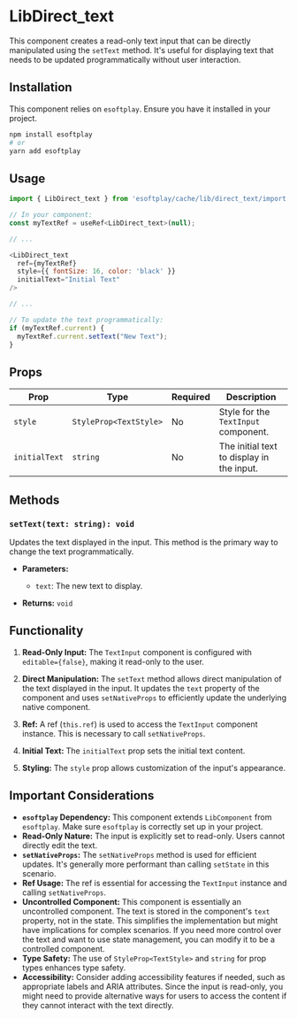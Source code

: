 # LibDirect_text

This component creates a read-only text input that can be directly manipulated using the `setText` method. It's useful for displaying text that needs to be updated programmatically without user interaction.

## Installation

This component relies on `esoftplay`. Ensure you have it installed in your project.

```bash
npm install esoftplay
# or
yarn add esoftplay
```

## Usage

```javascript
import { LibDirect_text } from 'esoftplay/cache/lib/direct_text/import';

// In your component:
const myTextRef = useRef<LibDirect_text>(null);

// ...

<LibDirect_text
  ref={myTextRef}
  style={{ fontSize: 16, color: 'black' }}
  initialText="Initial Text"
/>

// ...

// To update the text programmatically:
if (myTextRef.current) {
  myTextRef.current.setText("New Text");
}
```

## Props

| Prop          | Type                 | Required | Description                                                                                                                                                                                                                                                                                                                                                                                    |
| ------------- | -------------------- | -------- | -------------------------------------------------------------------------------------------------------------------------------------------------------------------------------------------------------------------------------------------------------------------------------------------------------------------------------------------------------------------------------------------------- |
| `style`       | `StyleProp<TextStyle>` | No       | Style for the `TextInput` component.                                                                                                                                                                                                                                                                                                                                                                                    |
| `initialText` | `string`             | No       | The initial text to display in the input.                                                                                                                                                                                                                                                                                                                                                                           |

## Methods

### `setText(text: string): void`

Updates the text displayed in the input. This method is the primary way to change the text programmatically.

* **Parameters:**
    * `text`: The new text to display.

* **Returns:** `void`

## Functionality

1. **Read-Only Input:** The `TextInput` component is configured with `editable={false}`, making it read-only to the user.

2. **Direct Manipulation:** The `setText` method allows direct manipulation of the text displayed in the input.  It updates the `text` property of the component and uses `setNativeProps` to efficiently update the underlying native component.

3. **Ref:** A ref (`this.ref`) is used to access the `TextInput` component instance. This is necessary to call `setNativeProps`.

4. **Initial Text:** The `initialText` prop sets the initial text content.

5. **Styling:** The `style` prop allows customization of the input's appearance.

## Important Considerations

* **`esoftplay` Dependency:** This component extends `LibComponent` from `esoftplay`. Make sure `esoftplay` is correctly set up in your project.
* **Read-Only Nature:** The input is explicitly set to read-only.  Users cannot directly edit the text.
* **`setNativeProps`:**  The `setNativeProps` method is used for efficient updates.  It's generally more performant than calling `setState` in this scenario.
* **Ref Usage:** The ref is essential for accessing the `TextInput` instance and calling `setNativeProps`.
* **Uncontrolled Component:** This component is essentially an uncontrolled component. The text is stored in the component's `text` property, not in the state.  This simplifies the implementation but might have implications for complex scenarios. If you need more control over the text and want to use state management, you can modify it to be a controlled component.
* **Type Safety:** The use of `StyleProp<TextStyle>` and `string` for prop types enhances type safety.
* **Accessibility:** Consider adding accessibility features if needed, such as appropriate labels and ARIA attributes.  Since the input is read-only, you might need to provide alternative ways for users to access the content if they cannot interact with the text directly.
